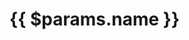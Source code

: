 <script setup>
  import { useData } from 'vitepress'

  // All used Vue components have to imported here.
  import Medium from "@/components/Medium.vue"

  // These params are collected and used in `renderMarkdown.ts`.
  const { params } = useData()
</script>

# {{ $params.name }}

<!-- @content -->
